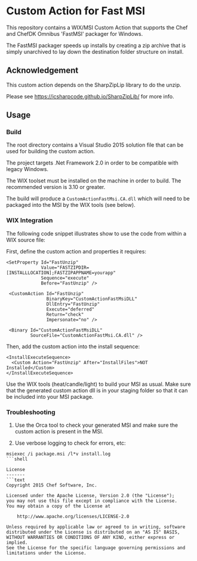 Custom Action for Fast MSI
============================

This repository contains a WIX/MSI Custom Action that supports the Chef and
ChefDK Omnibus 'FastMSI' packager for Windows.

The FastMSI packager speeds up installs by creating a zip archive that is
simply unarchived to lay down the destination folder structure on install.

Acknowledgement
---------------

This custom action depends on the SharpZipLip library to do the unzip.

Please see https://icsharpcode.github.io/SharpZipLib/ for more info.

Usage
-----
### Build

The root directory contains a Visual Studio 2015 solution file that
can be used for building the custom action.

The project targets .Net Framework 2.0 in order to be compatible with
legacy Windows.

The WIX toolset must be installed on the machine in order to build. The
recommended version is 3.10 or greater.

The build will produce a ```CustomActionFastMsi.CA.dll``` which will need
to be packaged into the MSI by the WIX tools (see below).

### WIX Integration

The following code snippet illustrates show to use the code from within
a WIX source file:

First, define the custom action and properties it requires:

```shell
<SetProperty Id="FastUnzip"
             Value="FASTZIPDIR=[INSTALLLOCATION];FASTZIPAPPNAME=yourapp"
             Sequence="execute"
             Before="FastUnzip" />

 <CustomAction Id="FastUnzip"
               BinaryKey="CustomActionFastMsiDLL"
               DllEntry="FastUnzip"
               Execute="deferred"
               Return="check"
               Impersonate="no" />

 <Binary Id="CustomActionFastMsiDLL"
         SourceFile="CustomActionFastMsi.CA.dll" />
```

Then, add the custom action into the install sequence:

```shell
<InstallExecuteSequence>
  <Custom Action="FastUnzip" After="InstallFiles">NOT Installed</Custom>
</InstallExecuteSequence>
```

Use the WIX tools (heat/candle/light) to build your MSI as usual. Make
sure that the generated custom action dll is in your staging folder so that
it can be included into your MSI package.

### Troubleshooting

1. Use the Orca tool to check your generated MSI and make sure the custom
action is present in the MSI.

2. Use verbose logging to check for errors, etc:
```shell
msiexec /i package.msi /l*v install.log
```shell

License
-------
```text
Copyright 2015 Chef Software, Inc.

Licensed under the Apache License, Version 2.0 (the "License");
you may not use this file except in compliance with the License.
You may obtain a copy of the License at

    http://www.apache.org/licenses/LICENSE-2.0

Unless required by applicable law or agreed to in writing, software
distributed under the License is distributed on an "AS IS" BASIS,
WITHOUT WARRANTIES OR CONDITIONS OF ANY KIND, either express or implied.
See the License for the specific language governing permissions and
limitations under the License.
```
